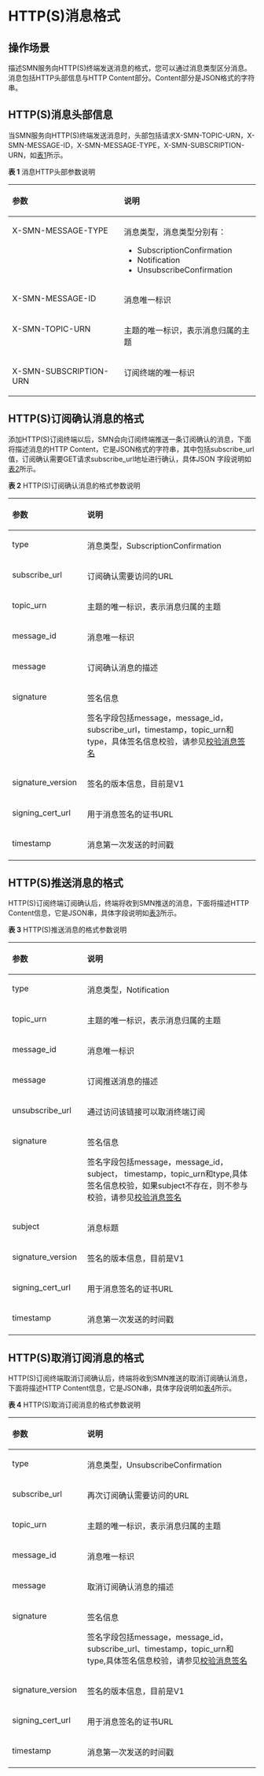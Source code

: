 # HTTP\(S\)消息格式<a name="ZH-CN_TOPIC_0044402394"></a>

## 操作场景<a name="section32651219144241"></a>

描述SMN服务向HTTP\(S\)终端发送消息的格式，您可以通过消息类型区分消息。消息包括HTTP头部信息与HTTP Content部分。Content部分是JSON格式的字符串。

## HTTP\(S\)消息头部信息<a name="section46201434144241"></a>

当SMN服务向HTTP\(S\)终端发送消息时，头部包括请求X-SMN-TOPIC-URN，X-SMN-MESSAGE-ID，X-SMN-MESSAGE-TYPE，X-SMN-SUBSCRIPTION-URN，如[表1](#table59304739144241)所示。

**表 1**  消息HTTP头部参数说明

<a name="table59304739144241"></a>
<table><thead align="left"><tr id="row30468244144241"><th class="cellrowborder" valign="top" width="45.15%" id="mcps1.2.3.1.1"><p id="p52008685144241"><a name="p52008685144241"></a><a name="p52008685144241"></a><strong id="b17331199153917"><a name="b17331199153917"></a><a name="b17331199153917"></a>参数</strong></p>
</th>
<th class="cellrowborder" valign="top" width="54.85%" id="mcps1.2.3.1.2"><p id="p51953955144241"><a name="p51953955144241"></a><a name="p51953955144241"></a><strong id="b61649860153917"><a name="b61649860153917"></a><a name="b61649860153917"></a>说明</strong></p>
</th>
</tr>
</thead>
<tbody><tr id="row47520797144241"><td class="cellrowborder" valign="top" width="45.15%" headers="mcps1.2.3.1.1 "><p id="p23979331144241"><a name="p23979331144241"></a><a name="p23979331144241"></a>X-SMN-MESSAGE-TYPE</p>
</td>
<td class="cellrowborder" valign="top" width="54.85%" headers="mcps1.2.3.1.2 "><p id="p63277695144241"><a name="p63277695144241"></a><a name="p63277695144241"></a>消息类型，消息类型分别有：</p>
<a name="ul32628343144241"></a><a name="ul32628343144241"></a><ul id="ul32628343144241"><li>SubscriptionConfirmation</li><li>Notification</li><li>UnsubscribeConfirmation</li></ul>
</td>
</tr>
<tr id="row64396778144241"><td class="cellrowborder" valign="top" width="45.15%" headers="mcps1.2.3.1.1 "><p id="p48756504144241"><a name="p48756504144241"></a><a name="p48756504144241"></a>X-SMN-MESSAGE-ID</p>
</td>
<td class="cellrowborder" valign="top" width="54.85%" headers="mcps1.2.3.1.2 "><p id="p56962718144241"><a name="p56962718144241"></a><a name="p56962718144241"></a>消息唯一标识</p>
</td>
</tr>
<tr id="row42902418144241"><td class="cellrowborder" valign="top" width="45.15%" headers="mcps1.2.3.1.1 "><p id="p52543824144241"><a name="p52543824144241"></a><a name="p52543824144241"></a>X-SMN-TOPIC-URN</p>
</td>
<td class="cellrowborder" valign="top" width="54.85%" headers="mcps1.2.3.1.2 "><p id="p28191355144241"><a name="p28191355144241"></a><a name="p28191355144241"></a>主题的唯一标识，表示消息归属的主题</p>
</td>
</tr>
<tr id="row52395604144241"><td class="cellrowborder" valign="top" width="45.15%" headers="mcps1.2.3.1.1 "><p id="p16185549144241"><a name="p16185549144241"></a><a name="p16185549144241"></a>X-SMN-SUBSCRIPTION-URN</p>
</td>
<td class="cellrowborder" valign="top" width="54.85%" headers="mcps1.2.3.1.2 "><p id="p35961062144241"><a name="p35961062144241"></a><a name="p35961062144241"></a>订阅终端的唯一标识</p>
</td>
</tr>
</tbody>
</table>

## HTTP\(S\)订阅确认消息的格式<a name="section55214102144241"></a>

添加HTTP\(S\)订阅终端以后，SMN会向订阅终端推送一条订阅确认的消息，下面将描述消息的HTTP Content，它是JSON格式的字符串，其中包括subscribe\_url值，订阅确认需要GET请求subscribe\_url地址进行确认，具体JSON 字段说明如[表2](#table52870937144241)所示。

**表 2**  HTTP\(S\)订阅确认消息的格式参数说明

<a name="table52870937144241"></a>
<table><thead align="left"><tr id="row40646338144241"><th class="cellrowborder" valign="top" width="30.3%" id="mcps1.2.3.1.1"><p id="p4019045144241"><a name="p4019045144241"></a><a name="p4019045144241"></a><strong id="b982317815399"><a name="b982317815399"></a><a name="b982317815399"></a>参数</strong></p>
</th>
<th class="cellrowborder" valign="top" width="69.69999999999999%" id="mcps1.2.3.1.2"><p id="p57107266144241"><a name="p57107266144241"></a><a name="p57107266144241"></a><strong id="b5747991715399"><a name="b5747991715399"></a><a name="b5747991715399"></a>说明</strong></p>
</th>
</tr>
</thead>
<tbody><tr id="row62285823144241"><td class="cellrowborder" valign="top" width="30.3%" headers="mcps1.2.3.1.1 "><p id="p11986884144241"><a name="p11986884144241"></a><a name="p11986884144241"></a>type</p>
</td>
<td class="cellrowborder" valign="top" width="69.69999999999999%" headers="mcps1.2.3.1.2 "><p id="p31413562144241"><a name="p31413562144241"></a><a name="p31413562144241"></a>消息类型，SubscriptionConfirmation</p>
</td>
</tr>
<tr id="row14286607144241"><td class="cellrowborder" valign="top" width="30.3%" headers="mcps1.2.3.1.1 "><p id="p16364496144241"><a name="p16364496144241"></a><a name="p16364496144241"></a>subscribe_url</p>
</td>
<td class="cellrowborder" valign="top" width="69.69999999999999%" headers="mcps1.2.3.1.2 "><p id="p50455831144241"><a name="p50455831144241"></a><a name="p50455831144241"></a>订阅确认需要访问的URL</p>
</td>
</tr>
<tr id="row51449295144241"><td class="cellrowborder" valign="top" width="30.3%" headers="mcps1.2.3.1.1 "><p id="p6643351144241"><a name="p6643351144241"></a><a name="p6643351144241"></a>topic_urn</p>
</td>
<td class="cellrowborder" valign="top" width="69.69999999999999%" headers="mcps1.2.3.1.2 "><p id="p1240535144241"><a name="p1240535144241"></a><a name="p1240535144241"></a>主题的唯一标识，表示消息归属的主题</p>
</td>
</tr>
<tr id="row11164820144241"><td class="cellrowborder" valign="top" width="30.3%" headers="mcps1.2.3.1.1 "><p id="p31935228144241"><a name="p31935228144241"></a><a name="p31935228144241"></a>message_id</p>
</td>
<td class="cellrowborder" valign="top" width="69.69999999999999%" headers="mcps1.2.3.1.2 "><p id="p36616689144241"><a name="p36616689144241"></a><a name="p36616689144241"></a>消息唯一标识</p>
</td>
</tr>
<tr id="row61114747144241"><td class="cellrowborder" valign="top" width="30.3%" headers="mcps1.2.3.1.1 "><p id="p51347502144241"><a name="p51347502144241"></a><a name="p51347502144241"></a>message</p>
</td>
<td class="cellrowborder" valign="top" width="69.69999999999999%" headers="mcps1.2.3.1.2 "><p id="p65506977144241"><a name="p65506977144241"></a><a name="p65506977144241"></a>订阅确认消息的描述</p>
</td>
</tr>
<tr id="row52691882144241"><td class="cellrowborder" valign="top" width="30.3%" headers="mcps1.2.3.1.1 "><p id="p40184032144241"><a name="p40184032144241"></a><a name="p40184032144241"></a>signature</p>
</td>
<td class="cellrowborder" valign="top" width="69.69999999999999%" headers="mcps1.2.3.1.2 "><p id="p33681196144241"><a name="p33681196144241"></a><a name="p33681196144241"></a>签名信息</p>
<p id="p34695308144241"><a name="p34695308144241"></a><a name="p34695308144241"></a>签名字段包括message，message_id，subscribe_url，timestamp，topic_urn和type，具体签名信息校验，请参见<a href="校验消息签名.md">校验消息签名</a></p>
</td>
</tr>
<tr id="row43822323144241"><td class="cellrowborder" valign="top" width="30.3%" headers="mcps1.2.3.1.1 "><p id="p59947295144241"><a name="p59947295144241"></a><a name="p59947295144241"></a>signature_version</p>
</td>
<td class="cellrowborder" valign="top" width="69.69999999999999%" headers="mcps1.2.3.1.2 "><p id="p23892760144241"><a name="p23892760144241"></a><a name="p23892760144241"></a>签名的版本信息，目前是V1</p>
</td>
</tr>
<tr id="row13708253144241"><td class="cellrowborder" valign="top" width="30.3%" headers="mcps1.2.3.1.1 "><p id="p36626675144241"><a name="p36626675144241"></a><a name="p36626675144241"></a>signing_cert_url</p>
</td>
<td class="cellrowborder" valign="top" width="69.69999999999999%" headers="mcps1.2.3.1.2 "><p id="p13970698144241"><a name="p13970698144241"></a><a name="p13970698144241"></a>用于消息签名的证书URL</p>
</td>
</tr>
<tr id="row58627421144241"><td class="cellrowborder" valign="top" width="30.3%" headers="mcps1.2.3.1.1 "><p id="p51200664144241"><a name="p51200664144241"></a><a name="p51200664144241"></a>timestamp</p>
</td>
<td class="cellrowborder" valign="top" width="69.69999999999999%" headers="mcps1.2.3.1.2 "><p id="p53613095144241"><a name="p53613095144241"></a><a name="p53613095144241"></a>消息第一次发送的时间戳</p>
</td>
</tr>
</tbody>
</table>

## HTTP\(S\)推送消息的格式<a name="section12755810144241"></a>

HTTP\(S\)订阅终端订阅确认后，终端将收到SMN推送的消息，下面将描述HTTP Content信息，它是JSON串，具体字段说明如[表3](#table37962339144241)所示。

**表 3**  HTTP\(S\)推送消息的格式参数说明

<a name="table37962339144241"></a>
<table><thead align="left"><tr id="row7026846144241"><th class="cellrowborder" valign="top" width="30.3%" id="mcps1.2.3.1.1"><p id="p32303664144241"><a name="p32303664144241"></a><a name="p32303664144241"></a><strong id="b1201045415393"><a name="b1201045415393"></a><a name="b1201045415393"></a>参数</strong></p>
</th>
<th class="cellrowborder" valign="top" width="69.69999999999999%" id="mcps1.2.3.1.2"><p id="p66460015144241"><a name="p66460015144241"></a><a name="p66460015144241"></a><strong id="b3332270615393"><a name="b3332270615393"></a><a name="b3332270615393"></a>说明</strong></p>
</th>
</tr>
</thead>
<tbody><tr id="row14552130144241"><td class="cellrowborder" valign="top" width="30.3%" headers="mcps1.2.3.1.1 "><p id="p37871890144241"><a name="p37871890144241"></a><a name="p37871890144241"></a>type</p>
</td>
<td class="cellrowborder" valign="top" width="69.69999999999999%" headers="mcps1.2.3.1.2 "><p id="p47724230144241"><a name="p47724230144241"></a><a name="p47724230144241"></a>消息类型，Notification</p>
</td>
</tr>
<tr id="row26864889144241"><td class="cellrowborder" valign="top" width="30.3%" headers="mcps1.2.3.1.1 "><p id="p28572415144241"><a name="p28572415144241"></a><a name="p28572415144241"></a>topic_urn</p>
</td>
<td class="cellrowborder" valign="top" width="69.69999999999999%" headers="mcps1.2.3.1.2 "><p id="p32664285144241"><a name="p32664285144241"></a><a name="p32664285144241"></a>主题的唯一标识，表示消息归属的主题</p>
</td>
</tr>
<tr id="row25543117144241"><td class="cellrowborder" valign="top" width="30.3%" headers="mcps1.2.3.1.1 "><p id="p55726628144241"><a name="p55726628144241"></a><a name="p55726628144241"></a>message_id</p>
</td>
<td class="cellrowborder" valign="top" width="69.69999999999999%" headers="mcps1.2.3.1.2 "><p id="p17562982144241"><a name="p17562982144241"></a><a name="p17562982144241"></a>消息唯一标识</p>
</td>
</tr>
<tr id="row23849116144241"><td class="cellrowborder" valign="top" width="30.3%" headers="mcps1.2.3.1.1 "><p id="p52730220144241"><a name="p52730220144241"></a><a name="p52730220144241"></a>message</p>
</td>
<td class="cellrowborder" valign="top" width="69.69999999999999%" headers="mcps1.2.3.1.2 "><p id="p43289437144241"><a name="p43289437144241"></a><a name="p43289437144241"></a>订阅推送消息的描述</p>
</td>
</tr>
<tr id="row54060617144241"><td class="cellrowborder" valign="top" width="30.3%" headers="mcps1.2.3.1.1 "><p id="p16833870144241"><a name="p16833870144241"></a><a name="p16833870144241"></a>unsubscribe_url</p>
</td>
<td class="cellrowborder" valign="top" width="69.69999999999999%" headers="mcps1.2.3.1.2 "><p id="p21366215144241"><a name="p21366215144241"></a><a name="p21366215144241"></a>通过访问该链接可以取消终端订阅</p>
</td>
</tr>
<tr id="row58078211144241"><td class="cellrowborder" valign="top" width="30.3%" headers="mcps1.2.3.1.1 "><p id="p6714630144241"><a name="p6714630144241"></a><a name="p6714630144241"></a>signature</p>
</td>
<td class="cellrowborder" valign="top" width="69.69999999999999%" headers="mcps1.2.3.1.2 "><p id="p7014129144241"><a name="p7014129144241"></a><a name="p7014129144241"></a>签名信息</p>
<p id="p63127165144241"><a name="p63127165144241"></a><a name="p63127165144241"></a>签名字段包括message，message_id，subject， timestamp，topic_urn和type,具体签名信息校验，如果subject不存在，则不参与校验，请参见<a href="校验消息签名.md">校验消息签名</a></p>
</td>
</tr>
<tr id="row1873911211287"><td class="cellrowborder" valign="top" width="30.3%" headers="mcps1.2.3.1.1 "><p id="p9739111242810"><a name="p9739111242810"></a><a name="p9739111242810"></a>subject</p>
</td>
<td class="cellrowborder" valign="top" width="69.69999999999999%" headers="mcps1.2.3.1.2 "><p id="p16739912122814"><a name="p16739912122814"></a><a name="p16739912122814"></a>消息标题</p>
</td>
</tr>
<tr id="row31273581144241"><td class="cellrowborder" valign="top" width="30.3%" headers="mcps1.2.3.1.1 "><p id="p50132129144241"><a name="p50132129144241"></a><a name="p50132129144241"></a>signature_version</p>
</td>
<td class="cellrowborder" valign="top" width="69.69999999999999%" headers="mcps1.2.3.1.2 "><p id="p34170678144241"><a name="p34170678144241"></a><a name="p34170678144241"></a>签名的版本信息，目前是V1</p>
</td>
</tr>
<tr id="row39100652144241"><td class="cellrowborder" valign="top" width="30.3%" headers="mcps1.2.3.1.1 "><p id="p13036277144241"><a name="p13036277144241"></a><a name="p13036277144241"></a>signing_cert_url</p>
</td>
<td class="cellrowborder" valign="top" width="69.69999999999999%" headers="mcps1.2.3.1.2 "><p id="p49305522144241"><a name="p49305522144241"></a><a name="p49305522144241"></a>用于消息签名的证书URL</p>
</td>
</tr>
<tr id="row41096520144241"><td class="cellrowborder" valign="top" width="30.3%" headers="mcps1.2.3.1.1 "><p id="p40483823144241"><a name="p40483823144241"></a><a name="p40483823144241"></a>timestamp</p>
</td>
<td class="cellrowborder" valign="top" width="69.69999999999999%" headers="mcps1.2.3.1.2 "><p id="p57964222144241"><a name="p57964222144241"></a><a name="p57964222144241"></a>消息第一次发送的时间戳</p>
</td>
</tr>
</tbody>
</table>

## HTTP\(S\)取消订阅消息的格式<a name="section51915957144241"></a>

HTTP\(S\)订阅终端取消订阅确认后，终端将收到SMN推送的取消订阅确认消息，下面将描述HTTP Content信息，它是JSON串，具体字段说明如[表4](#table64442359144241)所示。

**表 4**  HTTP\(S\)取消订阅消息的格式参数说明

<a name="table64442359144241"></a>
<table><thead align="left"><tr id="row47856547144241"><th class="cellrowborder" valign="top" width="30.3%" id="mcps1.2.3.1.1"><p id="p51175085144241"><a name="p51175085144241"></a><a name="p51175085144241"></a><strong id="b44234363153857"><a name="b44234363153857"></a><a name="b44234363153857"></a>参数</strong></p>
</th>
<th class="cellrowborder" valign="top" width="69.69999999999999%" id="mcps1.2.3.1.2"><p id="p51541240144241"><a name="p51541240144241"></a><a name="p51541240144241"></a><strong id="b26213628153857"><a name="b26213628153857"></a><a name="b26213628153857"></a>说明</strong></p>
</th>
</tr>
</thead>
<tbody><tr id="row14090924144241"><td class="cellrowborder" valign="top" width="30.3%" headers="mcps1.2.3.1.1 "><p id="p514159144241"><a name="p514159144241"></a><a name="p514159144241"></a>type</p>
</td>
<td class="cellrowborder" valign="top" width="69.69999999999999%" headers="mcps1.2.3.1.2 "><p id="p41646956144241"><a name="p41646956144241"></a><a name="p41646956144241"></a>消息类型，UnsubscribeConfirmation</p>
</td>
</tr>
<tr id="row39278287144241"><td class="cellrowborder" valign="top" width="30.3%" headers="mcps1.2.3.1.1 "><p id="p27424659144241"><a name="p27424659144241"></a><a name="p27424659144241"></a>subscribe_url</p>
</td>
<td class="cellrowborder" valign="top" width="69.69999999999999%" headers="mcps1.2.3.1.2 "><p id="p6804900144241"><a name="p6804900144241"></a><a name="p6804900144241"></a>再次订阅确认需要访问的URL</p>
</td>
</tr>
<tr id="row61244100144241"><td class="cellrowborder" valign="top" width="30.3%" headers="mcps1.2.3.1.1 "><p id="p61825074144241"><a name="p61825074144241"></a><a name="p61825074144241"></a>topic_urn</p>
</td>
<td class="cellrowborder" valign="top" width="69.69999999999999%" headers="mcps1.2.3.1.2 "><p id="p41775137144241"><a name="p41775137144241"></a><a name="p41775137144241"></a>主题的唯一标识，表示消息归属的主题</p>
</td>
</tr>
<tr id="row40431921144241"><td class="cellrowborder" valign="top" width="30.3%" headers="mcps1.2.3.1.1 "><p id="p53760131144241"><a name="p53760131144241"></a><a name="p53760131144241"></a>message_id</p>
</td>
<td class="cellrowborder" valign="top" width="69.69999999999999%" headers="mcps1.2.3.1.2 "><p id="p59603370144241"><a name="p59603370144241"></a><a name="p59603370144241"></a>消息唯一标识</p>
</td>
</tr>
<tr id="row66668289144241"><td class="cellrowborder" valign="top" width="30.3%" headers="mcps1.2.3.1.1 "><p id="p31422338144241"><a name="p31422338144241"></a><a name="p31422338144241"></a>message</p>
</td>
<td class="cellrowborder" valign="top" width="69.69999999999999%" headers="mcps1.2.3.1.2 "><p id="p62181451144241"><a name="p62181451144241"></a><a name="p62181451144241"></a>取消订阅确认消息的描述</p>
</td>
</tr>
<tr id="row22762155144241"><td class="cellrowborder" valign="top" width="30.3%" headers="mcps1.2.3.1.1 "><p id="p31795252144241"><a name="p31795252144241"></a><a name="p31795252144241"></a>signature</p>
</td>
<td class="cellrowborder" valign="top" width="69.69999999999999%" headers="mcps1.2.3.1.2 "><p id="p25278618144241"><a name="p25278618144241"></a><a name="p25278618144241"></a>签名信息</p>
<p id="p26180971144241"><a name="p26180971144241"></a><a name="p26180971144241"></a>签名字段包括message，message_id，subscribe_url、timestamp，topic_urn和type,具体签名信息校验，请参见<a href="校验消息签名.md">校验消息签名</a></p>
</td>
</tr>
<tr id="row34302148144241"><td class="cellrowborder" valign="top" width="30.3%" headers="mcps1.2.3.1.1 "><p id="p27010586144241"><a name="p27010586144241"></a><a name="p27010586144241"></a>signature_version</p>
</td>
<td class="cellrowborder" valign="top" width="69.69999999999999%" headers="mcps1.2.3.1.2 "><p id="p40373894144241"><a name="p40373894144241"></a><a name="p40373894144241"></a>签名的版本信息，目前是V1</p>
</td>
</tr>
<tr id="row27820726144241"><td class="cellrowborder" valign="top" width="30.3%" headers="mcps1.2.3.1.1 "><p id="p38886363144241"><a name="p38886363144241"></a><a name="p38886363144241"></a>signing_cert_url</p>
</td>
<td class="cellrowborder" valign="top" width="69.69999999999999%" headers="mcps1.2.3.1.2 "><p id="p62787721144241"><a name="p62787721144241"></a><a name="p62787721144241"></a>用于消息签名的证书URL</p>
</td>
</tr>
<tr id="row28218578144241"><td class="cellrowborder" valign="top" width="30.3%" headers="mcps1.2.3.1.1 "><p id="p4003487144241"><a name="p4003487144241"></a><a name="p4003487144241"></a>timestamp</p>
</td>
<td class="cellrowborder" valign="top" width="69.69999999999999%" headers="mcps1.2.3.1.2 "><p id="p55847049144241"><a name="p55847049144241"></a><a name="p55847049144241"></a>消息第一次发送的时间戳</p>
</td>
</tr>
</tbody>
</table>

